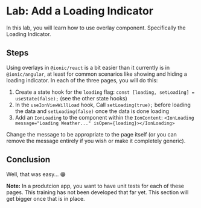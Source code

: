 # Lab: Add a Loading Indicator

In this lab, you will learn how to use overlay component. Specifically the Loading Indicator.

## Steps

Using overlays in `@ionic/react` is a bit easier than it currently is in `@ionic/angular`, at least for common scenarios like showing and hiding a loading indicator. In each of the three pages, you will do this:

1. Create a state hook for the `loading` flag: `const [loading, setLoading] = useState(false);` (see the other state hooks)
1. In the `useIonViewWillLoad` hook, Call `setLoading(true);` before loading the data and `setLoading(false)` once the data is done loading
1. Add an `IonLoading` to the component within the `IonContent`: `<IonLoading message="Loading Weather..." isOpen={loading}></IonLoading>`

Change the message to be appropriate to the page itself (or you can remove the message entirely if you wish or make it completely generic).

## Conclusion

Well, that was easy... 😁

**Note:** In a produtcion app, you want to have unit tests for each of these pages. This training has not been developed that far yet. This section will get bigger once that is in place.
